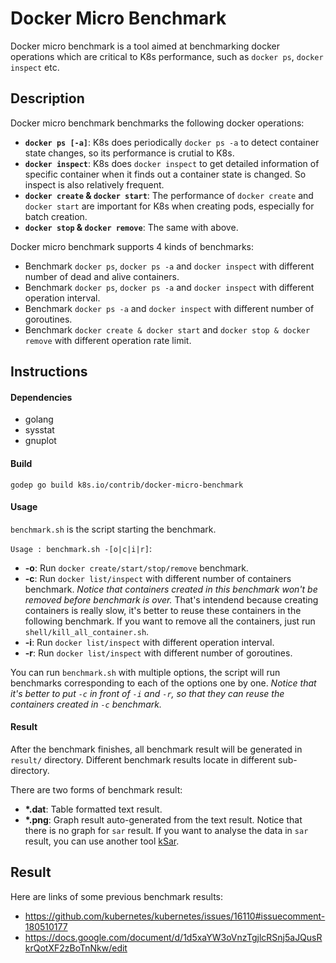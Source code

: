 Docker Micro Benchmark
======================
Docker micro benchmark is a tool aimed at benchmarking docker operations
which are critical to K8s performance, such as `docker ps`, `docker inspect` etc.

Description
------------
Docker micro benchmark benchmarks the following docker operations:
  * **`docker ps [-a]`**: K8s does periodically `docker ps -a` to detect container
    state changes, so its performance is crutial to K8s.
  * **`docker inspect`**: K8s does `docker inspect` to get detailed information of
    specific container when it finds out a container state is changed. So inspect 
    is also relatively frequent.
  * **`docker create` & `docker start`**: The performance of `docker create` and
    `docker start` are important for K8s when creating pods, especially for batch
    creation.
  * **`docker stop` & `docker remove`**: The same with above.

Docker micro benchmark supports 4 kinds of benchmarks:
  * Benchmark `docker ps`, `docker ps -a` and `docker inspect` with different number
    of dead and alive containers.
  * Benchmark `docker ps`, `docker ps -a` and `docker inspect` with different operation
    interval.
  * Benchmark `docker ps -a` and `docker inspect` with different number of goroutines.
  * Benchmark `docker create & docker start` and `docker stop & docker remove` with
    different operation rate limit.

Instructions
------------
#### Dependencies
* golang
* sysstat
* gnuplot

#### Build
`godep go build k8s.io/contrib/docker-micro-benchmark`

#### Usage
`benchmark.sh` is the script starting the benchmark.

`Usage : benchmark.sh -[o|c|i|r]`:
  * **-o**: Run `docker create/start/stop/remove` benchmark.
  * **-c**: Run `docker list/inspect` with different number of containers benchmark.
    *Notice that containers created in this benchmark won't be removed before
    benchmark is over.* That's intendend because creating containers is really
    slow, it's better to reuse these containers in the following benchmark. If
    you want to remove all the containers, just run `shell/kill_all_container.sh`.
  * **-i**: Run `docker list/inspect` with different operation interval.
  * **-r**: Run `docker list/inspect` with different number of goroutines.

You can run `benchmark.sh` with multiple options, the script will run benchmarks
corresponding to each of the options one by one. *Notice that it's better to put
`-c` in front of `-i` and `-r`, so that they can reuse the containers created in
`-c` benchmark.*

#### Result
After the benchmark finishes, all benchmark result will be generated in `result/`
directory. Different benchmark results locate in different sub-directory.

There are two forms of benchmark result:
* **\*.dat**: Table formatted text result.
* **\*.png**: Graph result auto-generated from the text result. Notice that there
    is no graph for `sar` result. If you want to analyse the data in `sar` result,
    you can use another tool [kSar](https://sourceforge.net/projects/ksar/).

Result
------
Here are links of some previous benchmark results:
* https://github.com/kubernetes/kubernetes/issues/16110#issuecomment-180510177
* https://docs.google.com/document/d/1d5xaYW3oVnzTgjlcRSnj5aJQusRkrQotXF2zBoTnNkw/edit


